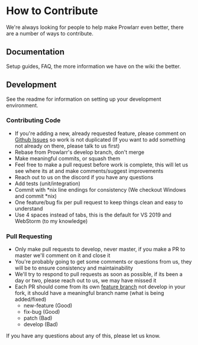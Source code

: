 # How to Contribute #

We're always looking for people to help make Prowlarr even better, there are a number of ways to contribute.

## Documentation ##
Setup guides, FAQ, the more information we have on the wiki the better.

## Development ##

See the readme for information on setting up your development environment.

### Contributing Code ###
- If you're adding a new, already requested feature, please comment on [Github Issues](https://github.com/Prowlarr/Prowlarr/issues "Github Issues") so work is not duplicated (If you want to add something not already on there, please talk to us first)
- Rebase from Prowlarr's develop branch, don't merge
- Make meaningful commits, or squash them
- Feel free to make a pull request before work is complete, this will let us see where its at and make comments/suggest improvements
- Reach out to us on the discord if you have any questions
- Add tests (unit/integration)
- Commit with *nix line endings for consistency (We checkout Windows and commit *nix)
- One feature/bug fix per pull request to keep things clean and easy to understand
- Use 4 spaces instead of tabs, this is the default for VS 2019 and WebStorm (to my knowledge)

### Pull Requesting ###
- Only make pull requests to develop, never master, if you make a PR to master we'll comment on it and close it
- You're probably going to get some comments or questions from us, they will be to ensure consistency and maintainability
- We'll try to respond to pull requests as soon as possible, if its been a day or two, please reach out to us, we may have missed it
- Each PR should come from its own [feature branch](http://martinfowler.com/bliki/FeatureBranch.html) not develop in your fork, it should have a meaningful branch name (what is being added/fixed)
  - new-feature (Good)
  - fix-bug (Good)
  - patch (Bad)
  - develop (Bad)

If you have any questions about any of this, please let us know.
